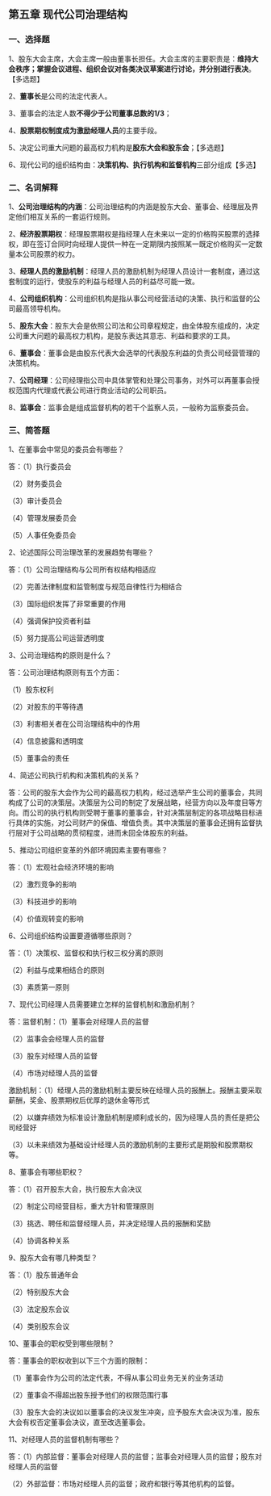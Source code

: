 ## 第五章 现代公司治理结构

### 一、选择题

1、股东大会主席，大会主席一般由董事长担任。大会主席的主要职责是：**维持大会秩序；掌握会议进程、组织会议对各类决议草案进行讨论，并分别进行表决**。【多选题】

2、**董事长**是公司的法定代表人。

3、董事会的法定人数**不得少于公司董事总数的1/3**；

4、**股票期权制度成为激励经理人员**的主要手段。

5、决定公司重大问题的最高权力机构是**股东大会和股东会**；【多选题】

6、现代公司的组织结构由：**决策机构、执行机构和监督机构**三部分组成【多选】

### 二、名词解释

1、**公司治理结构的内涵**：公司治理结构的内涵是股东大会、董事会、经理层及界定他们相互关系的一套运行规则。

2、**经济股票期权**：经理股票期权是指经理人在未来以一定的价格购买股票的选择权，即在签订合同时向经理人提供一种在一定期限内按照某一既定价格购买一定数量本公司股票的权力。

3、**经理人员的激励机制**：经理人员的激励机制为经理人员设计一套制度，通过这套制度的运行，使股东的利益与经理人员的利益尽可能一致。

4、**公司组织机构**：公司组织机构是指从事公司经营活动的决策、执行和监督的公司最高领导机构。

5、**股东大会**：股东大会是依照公司法和公司章程规定，由全体股东组成的，决定公司重大问题的最高权力机构，是股东表达其意志、利益和要求的工具。

6、**董事会**：董事会是由股东代表大会选举的代表股东利益的负责公司经营管理的决策机构。

7、**公司经理**：公司经理指公司中具体掌管和处理公司事务，对外可以再董事会授权范围内代理或代表公司进行商业活动的公司职员。

8、**监事会**：监事会是组成监督机构的若干个监察人员，一般称为监察委员会。

### 三、简答题

1、在董事会中常见的委员会有哪些？

答：（1）执行委员会

（2）财务委员会

（3）审计委员会

（4）管理发展委员会

（5）人事任免委员会

2、论述国际公司治理改革的发展趋势有哪些？

答：（1）公司治理结构与公司所有权结构相适应

（2）完善法律制度和监管制度与规范自律性行为相结合

（3）国际组织发挥了非常重要的作用

（4）强调保护投资者利益

（5）努力提高公司运营透明度

3、公司治理结构的原则是什么？

答：公司治理结构原则有五个方面：

（1）股东权利

（2）对股东的平等待遇

（3）利害相关者在公司治理结构中的作用

（4）信息披露和透明度

（5）董事会的责任

4、简述公司执行机构和决策机构的关系？

答：公司的股东大会作为公司的最高权力机构，经过选举产生公司的董事会，共同构成了公司的决策层。决策层为公司的制定了发展战略，经营方向以及年度目等方向。而公司的执行机构则受聘于董事的董事会，针对决策层制定的各项战略目标进行具体的实施，对公司财产的保值、增值负责。其中决策层的董事会还拥有监督执行层对于公司战略的贯彻程度，进而未回全体股东的利益。

5、推动公司组织变革的外部环境因素主要有哪些？

答：（1）宏观社会经济环境的影响

（2）激烈竞争的影响

（3）科技进步的影响

（4）价值观转变的影响

6、公司组织结构设置要遵循哪些原则？

答：（1）决策权、监督权和执行权三权分离的原则

（2）利益与成果相结合的原则

（3）素质第一原则

7、现代公司经理人员需要建立怎样的监督机制和激励机制？

答：监督机制：（1）董事会对经理人员的监督

（2）监事会会经理人员的监督

（3）股东对经理人员的监督

（4）市场对经理人员的监督

激励机制：（1）经理人员的激励机制主要反映在经理人员的报酬上。报酬主要采取薪酬，奖金、股票期权后优厚的退休金等形式

（2）以嫌弃绩效为标准设计激励机制是顺利成长的，因为经理人员的责任是把公司经营好

（3）以未来绩效为基础设计经理人员的激励机制的主要形式是期股和股票期权等。

8、董事会有哪些职权？

答：（1）召开股东大会，执行股东大会决议

（2）制定公司经营目标，重大方针和管理原则

（3）挑选、聘任和监督经理人员，并决定经理人员的报酬和奖励

（4）协调各种关系

9、股东大会有哪几种类型？

答：（1）股东普通年会

（2）特别股东大会

（3）法定股东会议

（4）类别股东会议

10、董事会的职权受到哪些限制？

答：董事会的职权收到以下三个方面的限制：

（1）董事会作为公司的法定代表，不得从事公司业务无关的业务活动

（2）董事会不得超出股东授予他们的权限范围行事

（3）股东大会的决议如以董事会的决议发生冲突，应予股东大会决议为准，股东大会有权否定董事会决议，直至改选董事会。

11、对经理人员的监督机制有哪些？

答：（1）内部监督：董事会对经理人员的监督；监事会对经理人员的监督；股东对经理人员的监督

（2）外部监督：市场对经理人员的监督；政府和银行等其他机构的监督。

